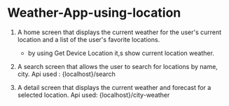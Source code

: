 # Weather-App-using-location

 1.	A home screen that displays the current weather for the user's current location and a list of the user's favorite locations.
     * by using Get Device Location it,s show current location weather.
     
  2.	A search screen that allows the user to search for locations by name, city. 
      Api used : {localhost}/search
      
   3.	A detail screen that displays the current weather and forecast for a selected location.
       Api used: {localhost}/city-weather
